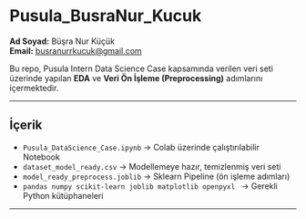 # Pusula_BusraNur_Kucuk

**Ad Soyad:** Büşra Nur Küçük  
**Email:** busranurrkucuk@gmail.com  

Bu repo, Pusula Intern Data Science Case kapsamında verilen veri seti üzerinde yapılan **EDA** ve **Veri Ön İşleme (Preprocessing)** adımlarını içermektedir.

---

## İçerik
- `Pusula_DataScience_Case.ipynb` → Colab üzerinde çalıştırılabilir Notebook
- `dataset_model_ready.csv` → Modellemeye hazır, temizlenmiş veri seti
- `model_ready_preprocess.joblib` → Sklearn Pipeline (ön işleme adımları)
- `pandas
numpy
scikit-learn
joblib
matplotlib
openpyxl
` → Gerekli Python kütüphaneleri

---

